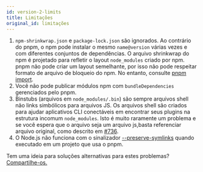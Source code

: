 ```yaml
---
id: version-2-limits
title: Limitações
original_id: limitações
---
```


1. `npm-shrinkwrap.json` e `package-lock.json` são ignorados. Ao contrário do pnpm, o npm pode instalar o
mesmo `name@version` várias vezes e com diferentes conjuntos de dependências.
O arquivo shrinkwrap do npm é projetado para refletir o layout `node_modules` criado
por npm. pnpm não pode criar um layout semelhante, por isso não pode respeitar
formato de arquivo de bloqueio do npm. No entanto, consulte [pnpm import](pnpm-import.md).
2. Você não pode publicar módulos npm com `bundleDependencies` gerenciados pelo pnpm.
3. Binstubs (arquivos em `node_modules/.bin`) são sempre arquivos shell não
links simbólicos para arquivos JS. Os arquivos shell são criados para ajudar aplicativos CLI conectáveis
em encontrar seus plugins na estrutura incomum `node_modules`. Isto é muito
raramente um problema e se você espera que o arquivo seja um arquivo js, ​​basta referenciar
arquivo original, como descrito em [#736](https://github.com/pnpm/pnpm/issues/736).
4. O Node.js não funciona com o sinalizador [--preserve-symlinks](https://nodejs.org/api/cli.html#cli_preserve_symlinks) quando executado em um projeto que usa o pnpm.

Tem uma ideia para soluções alternativas para estes problemas? [Compartilhe-os.](Https://github.com/pnpm/pnpm/issues/new)